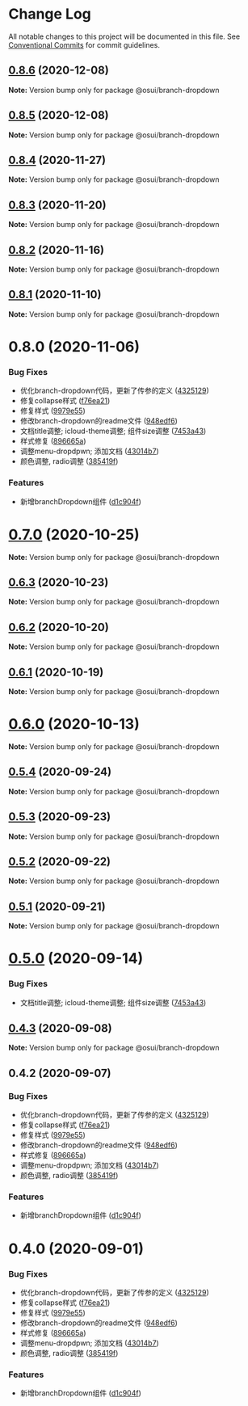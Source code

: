 # Change Log

All notable changes to this project will be documented in this file.
See [Conventional Commits](https://conventionalcommits.org) for commit guidelines.

## [0.8.6](https://gitee.com/yuxuanhuo/osui/tree/master/compare/@osui/branch-dropdown@0.8.5...@osui/branch-dropdown@0.8.6) (2020-12-08)

**Note:** Version bump only for package @osui/branch-dropdown





## [0.8.5](https://gitee.com/yuxuanhuo/osui/tree/master/compare/@osui/branch-dropdown@0.8.4...@osui/branch-dropdown@0.8.5) (2020-12-08)

**Note:** Version bump only for package @osui/branch-dropdown





## [0.8.4](https://gitee.com/yuxuanhuo/osui/tree/master/compare/@osui/branch-dropdown@0.8.3...@osui/branch-dropdown@0.8.4) (2020-11-27)

**Note:** Version bump only for package @osui/branch-dropdown





## [0.8.3](https://gitee.com/yuxuanhuo/osui/tree/master/compare/@osui/branch-dropdown@0.8.2...@osui/branch-dropdown@0.8.3) (2020-11-20)

**Note:** Version bump only for package @osui/branch-dropdown





## [0.8.2](https://gitee.com/yuxuanhuo/osui/tree/master/compare/@osui/branch-dropdown@0.8.1...@osui/branch-dropdown@0.8.2) (2020-11-16)

**Note:** Version bump only for package @osui/branch-dropdown





## [0.8.1](https://gitee.com/yuxuanhuo/osui/tree/master/compare/@osui/branch-dropdown@0.6.3...@osui/branch-dropdown@0.8.1) (2020-11-10)

**Note:** Version bump only for package @osui/branch-dropdown





# 0.8.0 (2020-11-06)


### Bug Fixes

* 优化branch-dropdown代码，更新了传参的定义 ([4325129](https://gitee.com/yuxuanhuo/osui/tree/master/commits/43251292c638a41107c913e7baa36c9f5ede25e3))
* 修复collapse样式 ([f76ea21](https://gitee.com/yuxuanhuo/osui/tree/master/commits/f76ea21bc8046c3265d2554bc1aed20698041219))
* 修复样式 ([9979e55](https://gitee.com/yuxuanhuo/osui/tree/master/commits/9979e556048898e5182851e9cfde7f464b1c749d))
* 修改branch-dropdown的readme文件 ([948edf6](https://gitee.com/yuxuanhuo/osui/tree/master/commits/948edf61e83c41948cbb0b9de67cf2aded53a00d))
* 文档title调整; icloud-theme调整; 组件size调整 ([7453a43](https://gitee.com/yuxuanhuo/osui/tree/master/commits/7453a437fb419db875709b32f934ba9e3454f895))
* 样式修复 ([896665a](https://gitee.com/yuxuanhuo/osui/tree/master/commits/896665a45f52be9a2896157f20125f8a77809e34))
* 调整menu-dropdpwn; 添加文档 ([43014b7](https://gitee.com/yuxuanhuo/osui/tree/master/commits/43014b7b6e860729398cd8ead30cd47953b76af7))
* 颜色调整, radio调整 ([385419f](https://gitee.com/yuxuanhuo/osui/tree/master/commits/385419f7bad6483fcef158f6afce33b846d084b9))


### Features

* 新增branchDropdown组件 ([d1c904f](https://gitee.com/yuxuanhuo/osui/tree/master/commits/d1c904fb8446093884cca573b88d5fed1290917f))





# [0.7.0](https://gitee.com/yuxuanhuo/osui/tree/master/compare/@osui/branch-dropdown@0.6.3...@osui/branch-dropdown@0.7.0) (2020-10-25)

**Note:** Version bump only for package @osui/branch-dropdown





## [0.6.3](https://gitee.com/yuxuanhuo/osui/tree/master/compare/@osui/branch-dropdown@0.6.2...@osui/branch-dropdown@0.6.3) (2020-10-23)

**Note:** Version bump only for package @osui/branch-dropdown





## [0.6.2](https://gitee.com/yuxuanhuo/osui/tree/master/compare/@osui/branch-dropdown@0.6.1...@osui/branch-dropdown@0.6.2) (2020-10-20)

**Note:** Version bump only for package @osui/branch-dropdown





## [0.6.1](https://gitee.com/yuxuanhuo/osui/tree/master/compare/@osui/branch-dropdown@0.5.3...@osui/branch-dropdown@0.6.1) (2020-10-19)

**Note:** Version bump only for package @osui/branch-dropdown





# [0.6.0](https://gitee.com/yuxuanhuo/osui/tree/master/compare/@osui/branch-dropdown@0.5.3...@osui/branch-dropdown@0.6.0) (2020-10-13)

**Note:** Version bump only for package @osui/branch-dropdown





## [0.5.4](https://gitee.com/yuxuanhuo/osui/tree/master/compare/@osui/branch-dropdown@0.5.3...@osui/branch-dropdown@0.5.4) (2020-09-24)

**Note:** Version bump only for package @osui/branch-dropdown





## [0.5.3](https://gitee.com/yuxuanhuo/osui/tree/master/compare/@osui/branch-dropdown@0.5.2...@osui/branch-dropdown@0.5.3) (2020-09-23)

**Note:** Version bump only for package @osui/branch-dropdown





## [0.5.2](https://gitee.com/yuxuanhuo/osui/tree/master/compare/@osui/branch-dropdown@0.5.1...@osui/branch-dropdown@0.5.2) (2020-09-22)

**Note:** Version bump only for package @osui/branch-dropdown





## [0.5.1](https://gitee.com/yuxuanhuo/osui/tree/master/compare/@osui/branch-dropdown@0.5.0...@osui/branch-dropdown@0.5.1) (2020-09-21)

**Note:** Version bump only for package @osui/branch-dropdown





# [0.5.0](https://gitee.com/yuxuanhuo/osui/tree/master/compare/@osui/branch-dropdown@0.4.3...@osui/branch-dropdown@0.5.0) (2020-09-14)


### Bug Fixes

* 文档title调整; icloud-theme调整; 组件size调整 ([7453a43](https://gitee.com/yuxuanhuo/osui/tree/master/commits/7453a437fb419db875709b32f934ba9e3454f895))





## [0.4.3](https://gitee.com/yuxuanhuo/osui/tree/master/compare/@osui/branch-dropdown@0.4.2...@osui/branch-dropdown@0.4.3) (2020-09-08)

**Note:** Version bump only for package @osui/branch-dropdown





## 0.4.2 (2020-09-07)


### Bug Fixes

* 优化branch-dropdown代码，更新了传参的定义 ([4325129](https://gitee.com/yuxuanhuo/osui/tree/master/commits/43251292c638a41107c913e7baa36c9f5ede25e3))
* 修复collapse样式 ([f76ea21](https://gitee.com/yuxuanhuo/osui/tree/master/commits/f76ea21bc8046c3265d2554bc1aed20698041219))
* 修复样式 ([9979e55](https://gitee.com/yuxuanhuo/osui/tree/master/commits/9979e556048898e5182851e9cfde7f464b1c749d))
* 修改branch-dropdown的readme文件 ([948edf6](https://gitee.com/yuxuanhuo/osui/tree/master/commits/948edf61e83c41948cbb0b9de67cf2aded53a00d))
* 样式修复 ([896665a](https://gitee.com/yuxuanhuo/osui/tree/master/commits/896665a45f52be9a2896157f20125f8a77809e34))
* 调整menu-dropdpwn; 添加文档 ([43014b7](https://gitee.com/yuxuanhuo/osui/tree/master/commits/43014b7b6e860729398cd8ead30cd47953b76af7))
* 颜色调整, radio调整 ([385419f](https://gitee.com/yuxuanhuo/osui/tree/master/commits/385419f7bad6483fcef158f6afce33b846d084b9))


### Features

* 新增branchDropdown组件 ([d1c904f](https://gitee.com/yuxuanhuo/osui/tree/master/commits/d1c904fb8446093884cca573b88d5fed1290917f))





# 0.4.0 (2020-09-01)


### Bug Fixes

* 优化branch-dropdown代码，更新了传参的定义 ([4325129](https://gitee.com/yuxuanhuo/osui/tree/master/commits/43251292c638a41107c913e7baa36c9f5ede25e3))
* 修复collapse样式 ([f76ea21](https://gitee.com/yuxuanhuo/osui/tree/master/commits/f76ea21bc8046c3265d2554bc1aed20698041219))
* 修复样式 ([9979e55](https://gitee.com/yuxuanhuo/osui/tree/master/commits/9979e556048898e5182851e9cfde7f464b1c749d))
* 修改branch-dropdown的readme文件 ([948edf6](https://gitee.com/yuxuanhuo/osui/tree/master/commits/948edf61e83c41948cbb0b9de67cf2aded53a00d))
* 样式修复 ([896665a](https://gitee.com/yuxuanhuo/osui/tree/master/commits/896665a45f52be9a2896157f20125f8a77809e34))
* 调整menu-dropdpwn; 添加文档 ([43014b7](https://gitee.com/yuxuanhuo/osui/tree/master/commits/43014b7b6e860729398cd8ead30cd47953b76af7))
* 颜色调整, radio调整 ([385419f](https://gitee.com/yuxuanhuo/osui/tree/master/commits/385419f7bad6483fcef158f6afce33b846d084b9))


### Features

* 新增branchDropdown组件 ([d1c904f](https://gitee.com/yuxuanhuo/osui/tree/master/commits/d1c904fb8446093884cca573b88d5fed1290917f))
